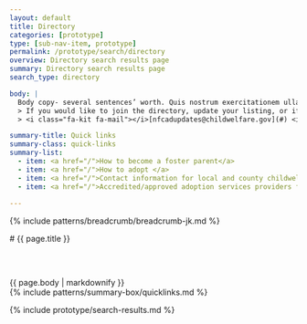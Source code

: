 ```yaml
---
layout: default
title: Directory
categories: [prototype]
type: [sub-nav-item, prototype]
permalink: /prototype/search/directory
overview: Directory search results page
summary: Directory search results page
search_type: directory

body: |
  Body copy- several sentences’ worth. Quis nostrum exercitationem ullam corporis suscipit laboriosam, nisi ut et via procedat oratio quaerimus igitur, inquit, modo dixi, constituto, ut earum motus et iusto odio.
  > If you would like to join the directory, update your listing, or if you have any question <br>
  > <i class="fa-kit fa-mail"></i>[nfcadupdates@childwelfare.gov](#) <i class="fa-kit fa-phone"></i>[800.394.3366](#)

summary-title: Quick links
summary-class: quick-links
summary-list:
  - item: <a href="/">How to become a foster parent</a>
  - item: <a href="/">How to adopt </a>
  - item: <a href="/">Contact information for local and county childwelfare agencies </a>
  - item: <a href="/">Accredited/approved adoption services providers for intercountry adoption <i class="fa-kit fa-launch"></i> </a>
  
---
```

<style>
  a{
    font-family: 'Montserrat';
    font-weight: bold;
  }
</style>

{% include patterns/breadcrumb/breadcrumb-jk.md %}
<div class="grid-container" markdown="1">
# {{ page.title }}

<div class="grid-row grid-gap-lg" markdown="1" style="margin-top: 60px;">
  <div class="grid-col-6"> {{ page.body | markdownify }} </div>
  <div class="grid-col-6"> {% include patterns/summary-box/quicklinks.md %} </div>
</div>
</div>

{% include prototype/search-results.md %}

